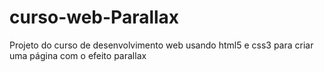 # curso-web-Parallax
Projeto do curso de desenvolvimento web usando html5 e css3 para criar uma página com o efeito parallax
